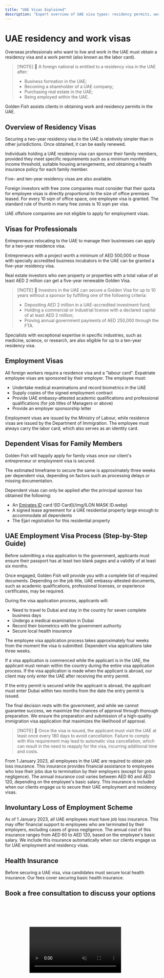 ```yaml
---
title: "UAE Visas Explained"
description: "Expert overview of UAE visa types: residency permits, work visas, and dependent visas. Everything you need to know about requirements and processing."
---
```


# UAE residency and work visas

Overseas professionals who want to live and work in the UAE must obtain a residency visa and a work permit (also known as the labor card).

> [!NOTE] 💚 A foreign national is entitled to a residency visa in the UAE after:
>
> - Business formation in the UAE;
> - Becoming a shareholder of a UAE company;
> - Purchasing real estate in the UAE;
> - Being employed within the UAE.

Golden Fish assists clients in obtaining work and residency permits in the UAE.

## Overview of Residency Visas

Securing a two-year residency visa in the UAE is relatively simpler than in other jurisdictions. Once obtained, it can be easily renewed.

Individuals holding a UAE residency visa can sponsor their family members, provided they meet specific requirements such as a minimum monthly income threshold, suitable housing arrangements, and obtaining a health insurance policy for each family member.

Five- and ten-year residency visas are also available.

Foreign investors with free zone companies must consider that their quota for employee visas is directly proportional to the size of office premises leased. For every 10 sqm of office space, one employee visa is granted. The standard rule of thumb in many free zones is 10 sqm per visa.

UAE offshore companies are not eligible to apply for employment visas.

## Visas for Professionals

Entrepreneurs relocating to the UAE to manage their businesses can apply for a two-year residence visa.

Entrepreneurs with a project worth a minimum of AED 500,000 or those with specially accredited business incubators in the UAE can be granted a five-year residency visa.

Real estate investors who own property or properties with a total value of at least AED 2 million can get a five-year renewable Golden Visa.

> [!NOTE] 💚 Investors in the UAE can secure a Golden Visa for up to 10 years without a sponsor by fulfilling one of the following criteria:
>
> - Depositing AED 2 million in a UAE-accredited investment fund;
> - Holding a commercial or industrial license with a declared capital of at least AED 2 million;
> - Proving annual government payments of AED 250,000 through the FTA.

Specialists with exceptional expertise in specific industries, such as medicine, science, or research, are also eligible for up to a ten-year residency visa.

## Employment Visas

All foreign workers require a residence visa and a "labour card". Expatriate employee visas are sponsored by their employer. The employee must:

- Undertake medical examinations and record biometrics in the UAE
- Supply copies of the signed employment contract
- Provide UAE embassy-attested academic qualifications and professional qualifications (for job titles of Managers or above)
- Provide an employer sponsorship letter

Employment visas are issued by the Ministry of Labour, while residence visas are issued by the Department of Immigration. The employee must always carry the labor card, which also serves as an identity card.

## Dependent Visas for Family Members

Golden Fish will happily apply for family visas once our client's entrepreneur or employment visa is secured.

The estimated timeframe to secure the same is approximately three weeks per dependent visa, depending on factors such as processing delays or missing documentation.

Dependent visas can only be applied after the principal sponsor has obtained the following:

- An [Emirates ID](https://u.ae/en/information-and-services/visa-and-emirates-id/emirates-id) card ![ID Card](/img/ILON MASK ID.webp)
- A signed lease agreement for a UAE residential property large enough to accommodate all dependents
- The Ejari registration for this residential property

## UAE Employment Visa Process (Step-by-Step Guide)

Before submitting a visa application to the government, applicants must ensure their passport has at least two blank pages and a validity of at least six months.

Once engaged, Golden Fish will provide you with a complete list of required documents. Depending on the job title, UAE embassy-attested documents, such as academic qualifications, professional licenses, or experience certificates, may be required.

During the visa application process, applicants will:

- Need to travel to Dubai and stay in the country for seven complete business days
- Undergo a medical examination in Dubai
- Record their biometrics with the government authority
- Secure local health insurance

The employee visa application process takes approximately four weeks from the moment the visa is submitted. Dependent visa applications take three weeks.

If a visa application is commenced while the applicant is in the UAE, the applicant must remain within the country during the entire visa application process. If the visa application is made when the applicant is abroad, our client may only enter the UAE after receiving the entry permit.

If the entry permit is secured while the applicant is abroad, the applicant must enter Dubai within two months from the date the entry permit is issued.

The final decision rests with the government, and while we cannot guarantee success, we maximize the chances of approval through thorough preparation. We ensure the preparation and submission of a high-quality immigration visa application that maximizes the likelihood of approval.

> [!NOTE] 💚 Once the visa is issued, the applicant must visit the UAE at least once every 180 days to avoid cancellation.
> Failure to comply with this requirement may lead to automatic visa cancellation, which can result in the need to reapply for the visa, incurring additional time and costs.

From 1 January 2023, all employees in the UAE are required to obtain job loss insurance. This insurance provides financial assistance to employees who lose their jobs due to termination by their employers (except for gross negligence). The annual insurance cost varies between AED 60 and AED 120, depending on the employee's basic salary. This insurance is included when our clients engage us to secure their UAE employment and residency visas.

## Involuntary Loss of Employment Scheme

As of 1 January 2023, all UAE employees must have job loss insurance. This may offer financial support to employees who are terminated by their employers, excluding cases of gross negligence. The annual cost of this insurance ranges from AED 60 to AED 120, based on the employee's basic salary. We include this insurance automatically when our clients engage us for UAE employment and residency visas.

## Health Insurance

Before securing a UAE visa, visa candidates must secure local health insurance. Our fees cover securing basic health insurance.

## Book a free consultation to discuss your options

<video  autoplay muted playsinline style="padding: 80px" >
  <source src="/video/iStock-2185914135.mp4" type="video/mp4">
</video>

<ContactFormModal formName="Employment Visa [guide]" buttonText="Get a free consultation" :services="[
    '💼 Employment Visa + Labor Card',
    '👨‍💼 Entrepreneur Visa (2-year)',
    '🏢 Free Zone Company Visa',
    '👨‍👩‍👧‍👦 Dependent Family Visa',
    '💳 Emirates ID Application',
    '💵 Monthly salary above AED 30K',
    '💰 Golden Visa Eligibility',
    '❓ Other Visa Services',
    ]"/>
